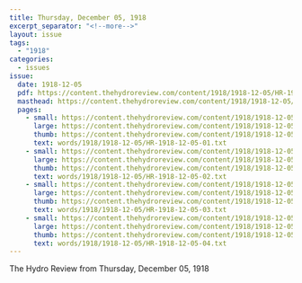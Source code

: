 ```yaml
---
title: Thursday, December 05, 1918
excerpt_separator: "<!--more-->"
layout: issue
tags:
  - "1918"
categories:
  - issues
issue:
  date: 1918-12-05
  pdf: https://content.thehydroreview.com/content/1918/1918-12-05/HR-1918-12-05.pdf
  masthead: https://content.thehydroreview.com/content/1918/1918-12-05/masthead/HR-1918-12-05.jpg
  pages:
    - small: https://content.thehydroreview.com/content/1918/1918-12-05/small/HR-1918-12-05-01.jpg
      large: https://content.thehydroreview.com/content/1918/1918-12-05/large/HR-1918-12-05-01.jpg
      thumb: https://content.thehydroreview.com/content/1918/1918-12-05/thumbnails/HR-1918-12-05-01.jpg
      text: words/1918/1918-12-05/HR-1918-12-05-01.txt
    - small: https://content.thehydroreview.com/content/1918/1918-12-05/small/HR-1918-12-05-02.jpg
      large: https://content.thehydroreview.com/content/1918/1918-12-05/large/HR-1918-12-05-02.jpg
      thumb: https://content.thehydroreview.com/content/1918/1918-12-05/thumbnails/HR-1918-12-05-02.jpg
      text: words/1918/1918-12-05/HR-1918-12-05-02.txt
    - small: https://content.thehydroreview.com/content/1918/1918-12-05/small/HR-1918-12-05-03.jpg
      large: https://content.thehydroreview.com/content/1918/1918-12-05/large/HR-1918-12-05-03.jpg
      thumb: https://content.thehydroreview.com/content/1918/1918-12-05/thumbnails/HR-1918-12-05-03.jpg
      text: words/1918/1918-12-05/HR-1918-12-05-03.txt
    - small: https://content.thehydroreview.com/content/1918/1918-12-05/small/HR-1918-12-05-04.jpg
      large: https://content.thehydroreview.com/content/1918/1918-12-05/large/HR-1918-12-05-04.jpg
      thumb: https://content.thehydroreview.com/content/1918/1918-12-05/thumbnails/HR-1918-12-05-04.jpg
      text: words/1918/1918-12-05/HR-1918-12-05-04.txt
---
```


The Hydro Review from Thursday, December 05, 1918

<!--more-->

